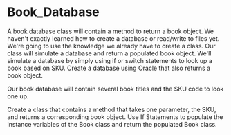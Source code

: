 # Book_Database

A book database class will contain a method to return a book object. 
We haven't exactly learned how to create a database or read/write to files yet. 
We're going to use the knowledge we already have to create a class. 
Our class will simulate a database and return a populated book object.
We'll simulate a database by simply using if or switch statements to look up a book based on SKU. 
Create a database using Oracle that also returns a book object.

Our book database will contain several book titles and the SKU code to look one up.


Create a class that contains a method that takes one parameter, the SKU, and returns a corresponding book object. 
Use If Statements to populate the instance variables of the Book class and return the populated Book class.
